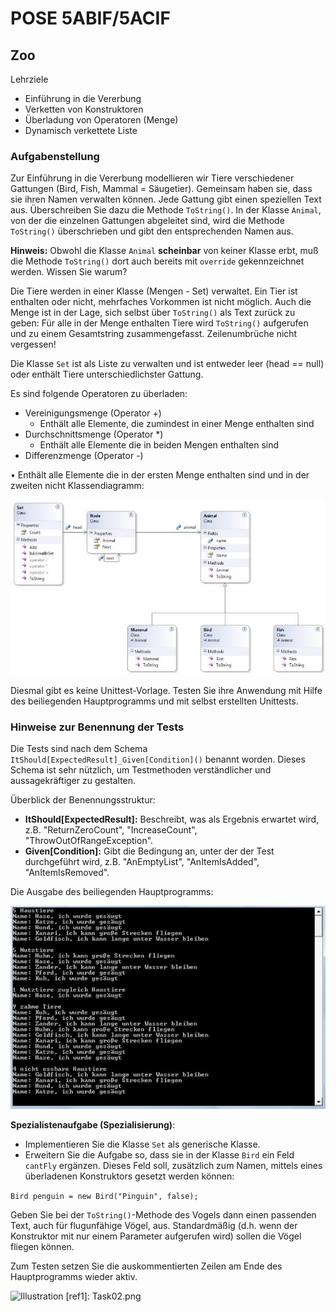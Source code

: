
# POSE 5ABIF/5ACIF

## Zoo

Lehrziele

- Einführung in die Vererbung 
- Verketten von Konstruktoren
- Überladung von Operatoren (Menge)
- Dynamisch verkettete Liste

### Aufgabenstellung

Zur Einführung in die Vererbung modellieren wir Tiere verschiedener Gattungen (Bird, Fish, Mammal = Säugetier). Gemeinsam haben sie, dass sie ihren Namen verwalten können. Jede Gattung gibt einen speziellen Text aus. Überschreiben Sie dazu die Methode `ToString()`. In der Klasse `Animal`, von der die einzelnen Gattungen abgeleitet sind, wird die Methode `ToString()` überschrieben und gibt den entsprechenden Namen aus.

**Hinweis:** Obwohl die Klasse `Animal` **scheinbar** von keiner Klasse erbt, muß die Methode `ToString()` dort auch bereits mit `override` gekennzeichnet werden. Wissen Sie warum?

Die Tiere werden in einer Klasse (Mengen - Set) verwaltet. Ein Tier ist enthalten oder nicht, mehrfaches Vorkommen ist nicht möglich. Auch die Menge ist in der Lage, sich selbst über `ToString()` als Text zurück zu geben: Für alle in der Menge enthalten Tiere wird `ToString()` aufgerufen und zu einem Gesamtstring zusammengefasst. Zeilenumbrüche nicht vergessen!

Die Klasse `Set` ist als Liste zu verwalten und ist entweder leer (head == null) oder enthält Tiere unterschiedlichster Gattung.

Es sind folgende Operatoren zu überladen:

- Vereinigungsmenge (Operator +)
  - Enthält alle Elemente, die zumindest in einer Menge enthalten sind
- Durchschnittsmenge (Operator \*)
  - Enthält alle Elemente die in beiden Mengen enthalten sind
- Differenzmenge (Operator -)

•  Enthält alle Elemente die in der ersten Menge enthalten sind und in der zweiten nicht Klassendiagramm:

![Illustration](Task01.jpeg)

Diesmal gibt es keine Unittest-Vorlage. Testen Sie ihre Anwendung mit Hilfe des beiliegenden Hauptprogramms und mit selbst erstellten Unittests. 

### Hinweise zur Benennung der Tests

Die Tests sind nach dem Schema ``` ItShould[ExpectedResult]_Given[Condition]() ``` benannt worden. Dieses Schema ist sehr nützlich, um Testmethoden verständlicher und aussagekräftiger zu gestalten.

Überblick der Benennungsstruktur:

- **ItShould[ExpectedResult]:** Beschreibt, was als Ergebnis erwartet wird, z.B. "ReturnZeroCount", "IncreaseCount", "ThrowOutOfRangeException".
- **Given[Condition]:** Gibt die Bedingung an, unter der der Test durchgeführt wird, z.B. "AnEmptyList", "AnItemIsAdded", "AnItemIsRemoved".

Die Ausgabe des beiliegenden Hauptprogramms:

![Illustration](Task02.jpeg)

**Spezialistenaufgabe (Spezialisierung)**: 

- Implementieren Sie die Klasse `Set` als generische Klasse. 
- Erweitern Sie die Aufgabe so, dass sie in der Klasse `Bird` ein Feld `cantFly` ergänzen. Dieses Feld soll, zusätzlich zum Namen, mittels eines überladenen Konstruktors gesetzt werden können:

`Bird penguin = new Bird("Pinguin", false);`

Geben Sie bei der `ToString()`-Methode des Vogels dann einen passenden Text, auch für flugunfähige Vögel, aus. Standardmäßig (d.h. wenn der Konstruktor mit nur einem Parameter aufgerufen wird) sollen die Vögel fliegen können.

Zum Testen setzen Sie die auskommentierten Zeilen am Ende des Hauptprogramms wieder aktiv.

![Illustration](Task03.png)
[ref1]: Task02.png
